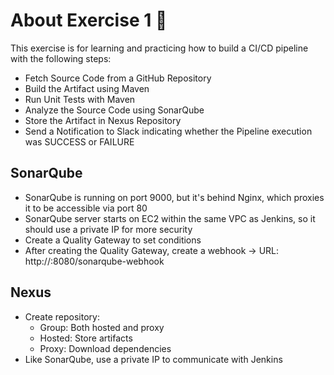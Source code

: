 # About Exercise 1 🚀
This exercise is for learning and practicing how to build a CI/CD pipeline with the following steps:
- Fetch Source Code from a GitHub Repository  
- Build the Artifact using Maven  
- Run Unit Tests with Maven  
- Analyze the Source Code using SonarQube  
- Store the Artifact in Nexus Repository
- Send a Notification to Slack indicating whether the Pipeline execution was SUCCESS or FAILURE

## SonarQube
- SonarQube is running on port 9000, but it's behind Nginx, which proxies it to be accessible via port 80
- SonarQube server starts on EC2 within the same VPC as Jenkins, so it should use a private IP for more security
- Create a Quality Gateway to set conditions
- After creating the Quality Gateway, create a webhook → URL: http://<private ip>:8080/sonarqube-webhook

## Nexus
- Create repository:
  - Group: Both hosted and proxy
  - Hosted: Store artifacts
  - Proxy: Download dependencies
- Like SonarQube, use a private IP to communicate with Jenkins

